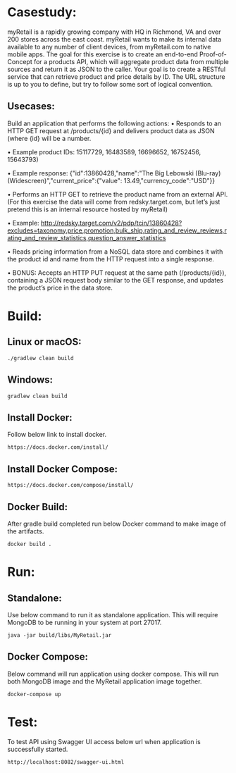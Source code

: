 # Casestudy:

myRetail is a rapidly growing company with HQ in Richmond, VA and over 200 stores across the east coast. myRetail wants to make its internal data available to any number of client devices, from myRetail.com to native mobile apps. 
The goal for this exercise is to create an end-to-end Proof-of-Concept for a products API, which will aggregate product data from multiple sources and return it as JSON to the caller. 
Your goal is to create a RESTful service that can retrieve product and price details by ID. The URL structure is up to you to define, but try to follow some sort of logical convention.

## Usecases:
Build an application that performs the following actions: 
•	Responds to an HTTP GET request at /products/{id} and delivers product data as JSON (where {id} will be a number. 

•	Example product IDs: 15117729, 16483589, 16696652, 16752456, 15643793) 

•	Example response: {"id":13860428,"name":"The Big Lebowski (Blu-ray) (Widescreen)","current_price":{"value": 13.49,"currency_code":"USD"}}

•	Performs an HTTP GET to retrieve the product name from an external API. (For this exercise the data will come from redsky.target.com, but let’s just pretend this is an internal resource hosted by myRetail)  

•	Example: http://redsky.target.com/v2/pdp/tcin/13860428?excludes=taxonomy,price,promotion,bulk_ship,rating_and_review_reviews,rating_and_review_statistics,question_answer_statistics

•	Reads pricing information from a NoSQL data store and combines it with the product id and name from the HTTP request into a single response.  

•	BONUS: Accepts an HTTP PUT request at the same path (/products/{id}), containing a JSON request body similar to the GET response, and updates the product’s price in the data store.  

# Build:
## Linux or macOS:
```./gradlew clean build```
## Windows:
```gradlew clean build```

## Install Docker:
Follow below link to install docker.

```https://docs.docker.com/install/```

## Install Docker Compose:
```https://docs.docker.com/compose/install/```

## Docker Build:
After gradle build completed run below Docker command to make image of the artifacts.

```docker build .```

# Run:
## Standalone:
Use below command to run it as standalone application. This will require MongoDB to be running in your system at port 27017.

```java -jar build/libs/MyRetail.jar```

## Docker Compose:
Below command will run application using docker compose. This will run both MongoDB image and the MyRetail application image together.

```docker-compose up```

# Test:
To test API using Swagger UI access below url when application is successfully started.

```http://localhost:8082/swagger-ui.html```


